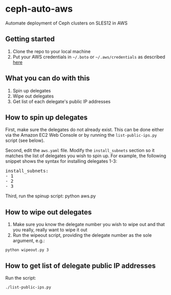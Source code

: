 # ceph-auto-aws
Automate deployment of Ceph clusters on SLES12 in AWS

## Getting started

1. Clone the repo to your local machine
1. Put your AWS credentials in `~/.boto` or `~/.aws/credentials` as described [here](http://boto.readthedocs.org/en/latest/getting_started.html#configuring-boto-credentials)

## What you can do with this

1. Spin up delegates
1. Wipe out delegates
1. Get list of each delegate's public IP addresses

## How to spin up delegates

First, make sure the delegates do not already exist. This can be done either via the Amazon EC2 Web Console or by running the `list-public-ips.py` script (see below).

Second, edit the `aws.yaml` file. Modify the `install_subnets` section so it matches the list of delegates you wish to spin up. For example, the following snippet shows the syntax for installing delegates 1-3:
<pre>
install_subnets:
- 1
- 2
- 3
</pre>

Third, run the spinup script: 
    python aws.py

## How to wipe out delegates

1. Make sure you know the delegate number you wish to wipe out and that you really, really want to wipe it out
1. Run the wipeout script, providing the delegate number as the sole argument, e.g.:
```
python wipeout.py 3
```

## How to get list of delegate public IP addresses

Run the script:
```
./list-public-ips.py
```
